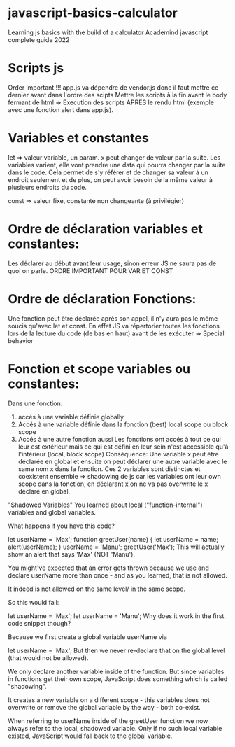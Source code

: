 # javascript-basics-calculator
 Learning js basics with the build of a calculator
 Academind javascript complete guide 2022

# Scripts js
Order important !!!
app.js va dépendre de vendor.js donc il faut mettre ce dernier avant dans l'ordre des scipts
Mettre les scripts à la fin avant le body fermant de html => Execution des scripts APRES le rendu html
(exemple avec une fonction alert dans app.js).

# Variables et constantes
let => valeur variable, un param. x peut changer de valeur par la suite.
Les variables varient, elle vont prendre une data qui pourra changer par la suite dans le code. Cela permet de s'y référer et de changer sa valeur à un endroit seulement et de plus, on peut avoir besoin de la même valeur à plusieurs endroits du code.

const => valeur fixe, constante non changeante (à privilégier)

# Ordre de déclaration variables et constantes:
Les déclarer au début avant leur usage, sinon erreur JS ne saura pas de quoi on parle. ORDRE IMPORTANT POUR VAR ET CONST

# Ordre de déclaration Fonctions: 
Une fonction peut être déclarée après son appel, il n'y aura pas le même soucis qu'avec let et const.
En effet JS va répertorier toutes les fonctions lors de la lecture du code (de bas en haut) avant de les exécuter => Special behavior

# Fonction et scope variables ou constantes:
Dans une fonction:
1) accés à une variable définie globally
2) Accés à une variable définie dans la fonction (best) local scope ou block scope
3) Accés à une autre fonction aussi
Les fonctions ont accés à tout ce qui leur est extérieur mais ce qui est défini en leur sein n'est accessible qu'à l'intérieur (local, block scope)
Conséquence: Une variable x peut être déclarée en global et ensuite on peut déclarer une autre variable avec le same nom x dans la fonction. Ces 2 variables sont distinctes et coexistent ensemble => shadowing de js car les variables ont leur own scope dans la fonction, en déclarant x on ne va pas overwrite le x déclaré en global.

"Shadowed Variables"
You learned about local ("function-internal") variables and global variables.

What happens if you have this code?

let userName = 'Max';
function greetUser(name) {
  let userName = name;
  alert(userName);
}
userName = 'Manu';
greetUser('Max');
This will actually show an alert that says 'Max' (NOT 'Manu').

You might've expected that an error gets thrown because we use and declare userName more than once - and as you learned, that is not allowed.

It indeed is not allowed on the same level/ in the same scope.

So this would fail:

let userName = 'Max';
let userName = 'Manu';
Why does it work in the first code snippet though?

Because we first create a global variable userName via

let userName = 'Max';
But then we never re-declare that on the global level (that would not be allowed).

We only declare another variable inside of the function. But since variables in functions get their own scope, JavaScript does something which is called "shadowing".

It creates a new variable on a different scope - this variables does not overwrite or remove the global variable by the way - both co-exist.

When referring to userName inside of the greetUser function we now always refer to the local, shadowed variable. Only if no such local variable existed, JavaScript would fall back to the global variable.